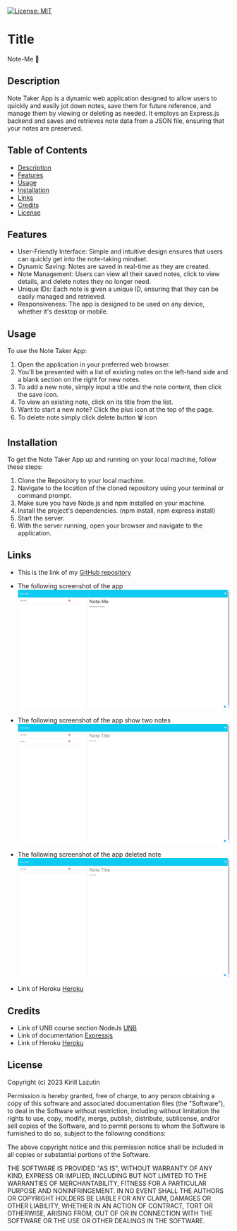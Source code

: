 [![License: MIT](https://img.shields.io/badge/License-MIT-yellow.svg)](https://opensource.org/licenses/MIT)

# Title

Note-Me 📝

## Description

Note Taker App is a dynamic web application designed to allow users to quickly and easily jot down notes, save them for future reference, and manage them by viewing or deleting as needed. It employs an Express.js backend and saves and retrieves note data from a JSON file, ensuring that your notes are preserved.

## Table of Contents

- [Description](#description)
- [Features](#features)
- [Usage](#usage)
- [Installation](#installation)
- [Links](#links)
- [Credits](#credits)
- [License](#license)

## Features

- User-Friendly Interface: Simple and intuitive design ensures that users can quickly get into the note-taking mindset.
- Dynamic Saving: Notes are saved in real-time as they are created.
- Note Management: Users can view all their saved notes, click to view details, and delete notes they no longer need.
- Unique IDs: Each note is given a unique ID, ensuring that they can be easily managed and retrieved.
- Responsiveness: The app is designed to be used on any device, whether it's desktop or mobile.

## Usage

To use the Note Taker App:

1. Open the application in your preferred web browser.
2. You'll be presented with a list of existing notes on the left-hand side and a blank section on the right for new notes.
3. To add a new note, simply input a title and the note content, then click the save icon.
4. To view an existing note, click on its title from the list.
5. Want to start a new note? Click the plus icon at the top of the page.
6. To delete note simply click delete button 🗑️ icon

## Installation

To get the Note Taker App up and running on your local machine, follow these steps:

1. Clone the Repository to your local machine.
2. Navigate to the location of the cloned repository using your terminal or command prompt.
3. Make sure you have Node.js and npm installed on your machine.
4. Install the project's dependencies. (npm install, npm express install)
5. Start the server.
6. With the server running, open your browser and navigate to the application.

## Links

- This is the link of my [GitHub repository]()
- The following screenshot of the app ![Note-Me](/Assets/Added%20Note%20to%20the%20app.png)
- The following screenshot of the app show two notes ![Note-Me](/Assets/Two%20Notes.png)
- The following screenshot of the app deleted note ![Note-Me](/Assets/Deleted%20one%20note.png)

- Link of Heroku [Heroku]()

## Credits

- Link of UNB course section NodeJs [UNB](https://courses.bootcampspot.com/)
- Link of documentation [Expressjs](https://expressjs.com/)
- Link of Heroku [Heroku](https://heroku.com/)

## License

Copyright (c) 2023 Kirill Lazutin

Permission is hereby granted, free of charge, to any person obtaining a copy of this software and associated documentation files (the "Software"), to deal in the Software without restriction, including without limitation the rights to use, copy, modify, merge, publish, distribute, sublicense, and/or sell copies of the Software, and to permit persons to whom the Software is furnished to do so, subject to the following conditions:

The above copyright notice and this permission notice shall be included in all copies or substantial portions of the Software.

THE SOFTWARE IS PROVIDED "AS IS", WITHOUT WARRANTY OF ANY KIND, EXPRESS OR IMPLIED, INCLUDING BUT NOT LIMITED TO THE WARRANTIES OF MERCHANTABILITY, FITNESS FOR A PARTICULAR PURPOSE AND NONINFRINGEMENT. IN NO EVENT SHALL THE AUTHORS OR COPYRIGHT HOLDERS BE LIABLE FOR ANY CLAIM, DAMAGES OR OTHER LIABILITY, WHETHER IN AN ACTION OF CONTRACT, TORT OR OTHERWISE, ARISING FROM, OUT OF OR IN CONNECTION WITH THE SOFTWARE OR THE USE OR OTHER DEALINGS IN THE SOFTWARE.
